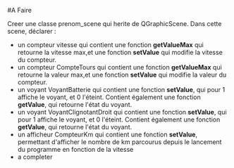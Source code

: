 
#A Faire

Creer une classe prenom_scene qui herite de QGraphicScene. Dans cette scene, déclarer :
 
 * un compteur vitesse qui contient une fonction __getValueMax__ qui retourne la vitesse max,et une fonction __setValue__ qui modifie la vitesse du compteur.
 * un compteur CompteTours qui contient une fonction __getValueMax__ qui retourne la valeur max,et une fonction __setValue__ qui modifie la valeur du compteur.
 * un voyant VoyantBatterie qui contient une fonction __setValue__, qui pour 1 affiche le voyant, et 0 l'éteint. Contient également une fonction __getValue__, qui retourne l'état du voyant.
 * un voyant VoyantClignotantDroit qui contient une fonction __setValue__, qui pour 1 affiche le voyant, et 0 l'éteint. Contient également une fonction __getValue__, qui retourne l'état du voyant.
 * un afficheur CompteurKm qui contient une fonction __setValue__, permettant d'afficher le nombre de km parcourus depuis le lancement du programme en fonction de la vitesse
 * a completer
